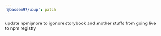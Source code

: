 ```yaml
---
'@bassem97/upup': patch
---
```


update npmignore to igonore storybook and another stuffs from going live to npm registry
